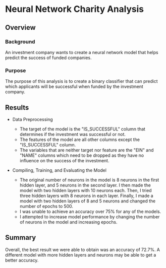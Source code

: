 # Neural Network Charity Analysis

## Overview
### Background
An investment company wants to create a neural network model that helps predict the success of funded companies.

### Purpose
The purpose of this analysis is to create a binary classifier that can predict which applicants will be successful when funded by the investment company. 

## Results
- Data Preprocessing
    - The target of the model is the "IS_SUCCESSFUL" column that determines if the investment was successful or not.
    - The features of the model are all other columns except the "IS_SUCCESSFUL" column. 
    - The variables that are neither target nor feature are the "EIN" and "NAME" columns which need to be dropped as they have no influence on the success of the investment.

- Compiling, Training, and Evaluating the Model
    - The original number of neurons in the model is 8 neurons in the first hidden layer, and 5 neurons in the second layer. I then made the model with two hidden layers with 10 neurons each. Then, I tried three hidden layers with 8 neurons in each layer. Finally, I made a model with two hidden layers of 8 and 5 neurons and changed the number of epochs to 500. 
    - I was unable to achieve an accuracy over 75% for any of the models. 
    - I attempted to increase model performance by changing the number of neurons in the model and increasing epochs. 


## Summary
Overall, the best result we were able to obtain was an accuracy of 72.7%. A different model with more hidden layers and neurons may be able to get a better accuracy.
